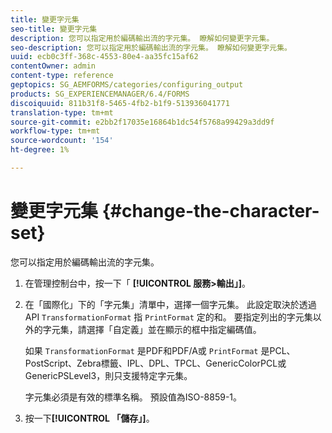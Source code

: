 ```yaml
---
title: 變更字元集
seo-title: 變更字元集
description: 您可以指定用於編碼輸出流的字元集。 瞭解如何變更字元集。
seo-description: 您可以指定用於編碼輸出流的字元集。 瞭解如何變更字元集。
uuid: ecb0c3ff-368c-4553-80e4-aa35fc15af62
contentOwner: admin
content-type: reference
geptopics: SG_AEMFORMS/categories/configuring_output
products: SG_EXPERIENCEMANAGER/6.4/FORMS
discoiquuid: 811b31f8-5465-4fb2-b1f9-513936041771
translation-type: tm+mt
source-git-commit: e2bb2f17035e16864b1dc54f5768a99429a3dd9f
workflow-type: tm+mt
source-wordcount: '154'
ht-degree: 1%

---
```



# 變更字元集 {#change-the-character-set}

您可以指定用於編碼輸出流的字元集。

1. 在管理控制台中，按一下「 **[!UICONTROL 服務>輸出」]**。
1. 在「國際化」下的「字元集」清單中，選擇一個字元集。 此設定取決於透過API `TransformationFormat` 指 `PrintFormat` 定的和。 要指定列出的字元集以外的字元集，請選擇「自定義」並在顯示的框中指定編碼值。

   如果 `TransformationFormat` 是PDF和PDF/A或 `PrintFormat` 是PCL、PostScript、Zebra標籤、IPL、DPL、TPCL、GenericColorPCL或GenericPSLevel3，則只支援特定字元集。

   字元集必須是有效的標準名稱。 預設值為ISO-8859-1。

1. 按一下&#x200B;**[!UICONTROL 「儲存」]**。

